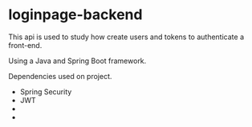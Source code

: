 ﻿# loginpage-backend

 This api is used to study how create users and tokens to authenticate a front-end.

 Using a Java and Spring Boot framework.

 Dependencies used on project.
 - Spring Security
 - JWT
 - 
 -
 
